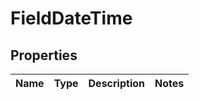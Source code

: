 
# FieldDateTime

## Properties
Name | Type | Description | Notes
------------ | ------------- | ------------- | -------------



